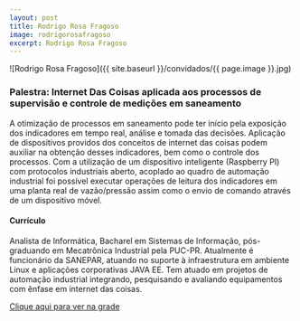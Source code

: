 ```yaml
---
layout: post
title: Rodrigo Rosa Fragoso
image: rodrigorosafragoso
excerpt: Rodrigo Rosa Fragoso
---
```

![Rodrigo Rosa Fragoso]({{ site.baseurl }}/convidados/{{ page.image }}.jpg)


### Palestra: Internet Das Coisas aplicada aos processos de supervisão e controle de medições em saneamento

A otimização de processos em saneamento pode ter início pela exposição dos indicadores em tempo real, análise e tomada das decisões. Aplicação de dispositivos providos dos conceitos de internet das coisas podem auxiliar na obtenção desses indicadores, bem como o controle dos processos. Com a utilização de um dispositivo inteligente (Raspberry PI) com protocolos industriais aberto, acoplado ao quadro de automação industrial foi possível executar operações de leitura dos indicadores em uma planta real de vazão/pressão assim como o envio de comando através de um dispositivo móvel. 
 

#### Currículo
Analista de Informática, Bacharel em Sistemas de Informação, pós-graduando em Mecatrônica Industrial pela PUC-PR. Atualmente é funcionário da SANEPAR, atuando no suporte à infraestrutura em ambiente Linux e aplicações corporativas JAVA EE. Tem atuado em projetos de automação industrial integrando, pesquisando e avaliando equipamentos com ênfase em internet das coisas. 

[Clique aqui para ver na grade](https://ftsl.websiteseguro.com/ftsl9/grade/detail.html?pid=255)

